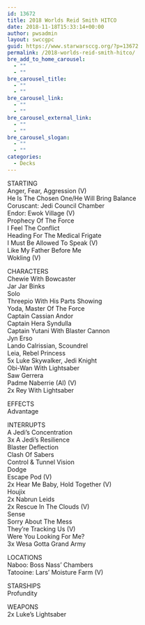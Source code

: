 ```yaml
---
id: 13672
title: 2018 Worlds Reid Smith HITCO
date: 2018-11-18T15:33:14+00:00
author: pwsadmin
layout: swccgpc
guid: https://www.starwarsccg.org/?p=13672
permalink: /2018-worlds-reid-smith-hitco/
bre_add_to_home_carousel:
  - ""
  - ""
bre_carousel_title:
  - ""
  - ""
bre_carousel_link:
  - ""
  - ""
bre_carousel_external_link:
  - ""
  - ""
bre_carousel_slogan:
  - ""
  - ""
categories:
  - Decks
---
```

STARTING  
Anger, Fear, Aggression (V)  
He Is The Chosen One/He Will Bring Balance  
Coruscant: Jedi Council Chamber  
Endor: Ewok Village (V)  
Prophecy Of The Force  
I Feel The Conflict  
Heading For The Medical Frigate  
I Must Be Allowed To Speak (V)  
Like My Father Before Me  
Wokling (V)

CHARACTERS  
Chewie With Bowcaster  
Jar Jar Binks  
Solo  
Threepio With His Parts Showing  
Yoda, Master Of The Force  
Captain Cassian Andor  
Captain Hera Syndulla  
Captain Yutani With Blaster Cannon  
Jyn Erso  
Lando Calrissian, Scoundrel  
Leia, Rebel Princess  
5x Luke Skywalker, Jedi Knight  
Obi-Wan With Lightsaber  
Saw Gerrera  
Padme Naberrie (AI) (V)  
2x Rey With Lightsaber

EFFECTS  
Advantage

INTERRUPTS  
A Jedi&#8217;s Concentration  
3x A Jedi&#8217;s Resilience  
Blaster Deflection  
Clash Of Sabers  
Control & Tunnel Vision  
Dodge  
Escape Pod (V)  
2x Hear Me Baby, Hold Together (V)  
Houjix  
2x Nabrun Leids  
2x Rescue In The Clouds (V)  
Sense  
Sorry About The Mess  
They&#8217;re Tracking Us (V)  
Were You Looking For Me?  
3x Wesa Gotta Grand Army

LOCATIONS  
Naboo: Boss Nass&#8217; Chambers  
Tatooine: Lars&#8217; Moisture Farm (V)

STARSHIPS  
Profundity

WEAPONS  
2x Luke&#8217;s Lightsaber